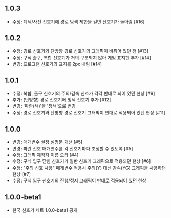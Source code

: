 1.0.3
-----
 * 수정: 폐색/사전 신호기에 경로 탐색 제한을 걸면 신호기가 돌아감 [#16]

1.0.2
-----
 * 수정: 경로 신호기와 단방향 경로 신호기의 그래픽이 바뀌어 있던 점 [#13]
 * 수정: 구식 출구, 복합 신호기가 거의 구분되지 않아 게임 표지판 추가 [#14]
 * 변경: 프로그램 신호기의 표지를 2px 내림 [#14]

1.0.1
-----
 * 수정: 복합, 출구 신호기의 주의/감속 신호가 각각 반대로 되어 있던 현상 [#9]
 * 추가: (단방향) 경로 신호기에 청색 신호기 추가 [#12]
 * 변경: '파란(색)'을 '청색'으로 변경
 * 수정: 경로 신호기와 단방향 경로 신호기 그래픽이 반대로 적용되어 있던 현상 [#11]

1.0.0
-----
 * 변경: 매개변수 설정 설명문 개선 [#5]
 * 변경: 파란 신호 매개변수를 각 신호기마다 조정할 수 있도록 [#5]
 * 수정: 그래픽 제작자 이름 오타 [#4]
 * 수정: 구식 입구 닫힘 신호기가 일반 신호기 그래픽으로 적용되던 현상 [#6]
 * 수정: "주의 신호 사용" 매개변수 적용시 주의(Y) 대신 감속(YG) 그래픽을 사용하던 현상 [#7]
 * 수정: 구식 입구 신호기의 진행/정지 그래픽이 반대로 적용되어 있던 현상

1.0.0-beta1
-----
 * 한국 신호기 세트 1.0.0-beta1 공개